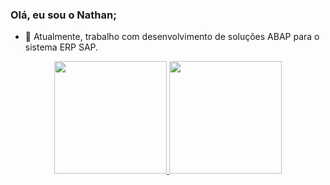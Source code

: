 ### Olá, eu sou o Nathan;

- 🔭 Atualmente, trabalho com desenvolvimento de soluções ABAP para o sistema ERP SAP.

<div align="center">
  <a href="https://github.com/nathancarmo">
  <img height="180em" src="https://github-readme-stats.vercel.app/api?username=nathancarmo&show_icons=true&theme=dracula&include_all_commits=true&count_private=true"/>
  <img height="180em" src="https://github-readme-stats.vercel.app/api/top-langs/?username=nathancarmo&layout=compact&langs_count=7&theme=dracula"/>
</div>
